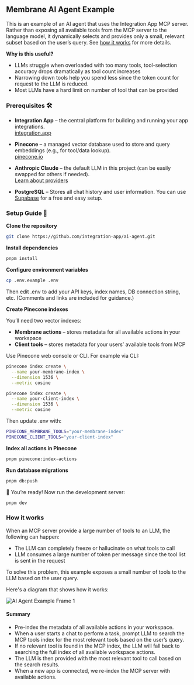 ## Membrane AI Agent Example

This is an example of an AI agent that uses the Integration App MCP server. Rather than exposing all available tools from the MCP server to the language model, it dynamically selects and provides only a small, relevant subset based on the user’s query. See [how it works](#how-it-works) for more details.

**Why is this useful?**

- LLMs struggle when overloaded with too many tools, tool-selection accuracy drops dramatically as tool count increases
- Narrowing down tools help you spend less since the token count for request to the LLM is reduced.
- Most LLMs have a hard limit on number of tool that can be provided

### Prerequisites 🛠️

- **Integration App** – the central platform for building and running your app integrations.  
  [integration.app](https://integration-app.com/)

- **Pinecone** – a managed vector database used to store and query embeddings (e.g., for tool/data lookup).  
  [pinecone.io](https://www.pinecone.io/)

- **Anthropic Claude** – the default LLM in this project (can be easily swapped for others if needed).  
  [Learn about providers](https://sdk.vercel.ai/providers/ai-sdk-providers)

- **PostgreSQL** – Stores all chat history and user information. You can use [Supabase](https://supabase.com/) for a free and easy setup.

### Setup Guide 🔧

**Clone the repository**

```bash
git clone https://github.com/integration-app/ai-agent.git
```

**Install dependencies**

```bash
pnpm install
```

**Configure environment variables**

```bash
cp .env.example .env
```

Then edit .env to add your API keys, index names, DB connection string, etc. (Comments and links are included for guidance.)

**Create Pinecone indexes**

You’ll need two vector indexes:

- **Membrane actions** – stores metadata for all available actions in your workspace
- **Client tools** – stores metadata for your users’ available tools from MCP

Use Pinecone web console or CLI. For example via CLI:

```bash
pinecone index create \
  --name your-membrane-index \
  --dimension 1536 \
  --metric cosine

pinecone index create \
  --name your-client-index \
  --dimension 1536 \
  --metric cosine
```

Then update .env with:

```bash
PINECONE_MEMBRANE_TOOLS="your-membrane-index"
PINECONE_CLIENT_TOOLS="your-client-index"
```

**Index all actions in Pinecone**

```bash
pnpm pinecone:index-actions
```

**Run database migrations**

```bash
pnpm db:push
```

🚀 You’re ready! Now run the development server:

```bash
pnpm dev
```

### How it works

When an MCP server provide a large number of tools to an LLM, the following can happen:

- The LLM can completely freeze or hallucinate on what tools to call
- LLM consumes a large number of token per message since the tool list is sent in the request

To solve this problem, this example exposes a small number of tools to the LLM based on the user query.

Here's a diagram that shows how it works:

![AI Agent Example Frame 1](https://github.com/user-attachments/assets/424a664f-4dff-4eab-9210-e51992b8b354)

#### Summary

- Pre-index the metadata of all available actions in your workspace.
- When a user starts a chat to perform a task, prompt LLM to search the MCP tools index for the most relevant tools based on the user’s query.
- If no relevant tool is found in the MCP index, the LLM will fall back to searching the full index of all available workspace actions.
- The LLM is then provided with the most relevant tool to call based on the search results.
- When a new app is connected, we re-index the MCP server with available actions.
